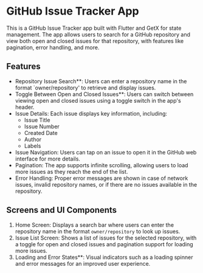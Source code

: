 # GitHub Issue Tracker App

This is a GitHub Issue Tracker app built with Flutter and GetX for state management. The app allows users to search for a GitHub repository and view both open and closed issues for that repository, with features like pagination, error handling, and more.

## Features

- Repository Issue Search**: Users can enter a repository name in the format `owner/repository' to retrieve and display issues.
- Toggle Between Open and Closed Issues**: Users can switch between viewing open and closed issues using a toggle switch in the app's header.
- Issue Details: Each issue displays key information, including:
    - Issue Title
    - Issue Number
    - Created Date
    - Author
    - Labels
- Issue Navigation: Users can tap on an issue to open it in the GitHub web interface for more details.
- Pagination: The app supports infinite scrolling, allowing users to load more issues as they reach the end of the list.
- Error Handling: Proper error messages are shown in case of network issues, invalid repository names, or if there are no issues available in the repository.

## Screens and UI Components

1. Home Screen: Displays a search bar where users can enter the repository name in the format `owner/repository` to look up issues.
2. Issue List Screen: Shows a list of issues for the selected repository, with a toggle for open and closed issues and pagination support for loading more issues.
3. Loading and Error States**: Visual indicators such as a loading spinner and error messages for an improved user experience.



